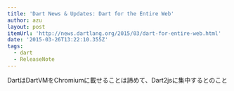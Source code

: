 ```yaml
---
title: 'Dart News & Updates: Dart for the Entire Web'
author: azu
layout: post
itemUrl: 'http://news.dartlang.org/2015/03/dart-for-entire-web.html'
date: '2015-03-26T13:22:10.355Z'
tags:
  - dart
  - ReleaseNote
---
```

DartはDartVMをChromiumに載せることは諦めて、Dart2jsに集中するとのこと
